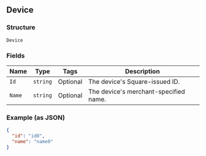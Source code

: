 ## Device

### Structure

`Device`

### Fields

| Name | Type | Tags | Description |
|  --- | --- | --- | --- |
| `Id` | `string` | Optional | The device's Square-issued ID. |
| `Name` | `string` | Optional | The device's merchant-specified name. |

### Example (as JSON)

```json
{
  "id": "id0",
  "name": "name0"
}
```

